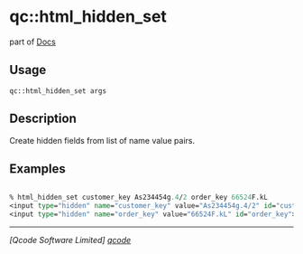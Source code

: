 qc::html_hidden_set
===================

part of [Docs](../index.md)

Usage
-----
`qc::html_hidden_set args`

Description
-----------
Create hidden fields from list of name value pairs.

Examples
--------
```tcl

% html_hidden_set customer_key As234454g.4/2 order_key 66524F.kL
<input type="hidden" name="customer_key" value="As234454g.4/2" id="customer_key">
<input type="hidden" name="order_key" value="66524F.kL" id="order_key">

```

----------------------------------
*[Qcode Software Limited] [qcode]*

[qcode]: http://www.qcode.co.uk "Qcode Software"